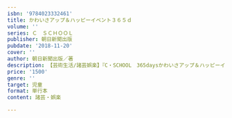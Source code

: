 ```yaml
---
isbn: '9784023332461'
title: かわいさアップ＆ハッピーイベント３６５ｄ
volume: ''
series: Ｃ　ＳＣＨＯＯＬ
publisher: 朝日新聞出版
pubdate: '2018-11-20'
cover: ''
author: 朝日新聞出版／著
description: 【芸術生活/諸芸娯楽】『C・SCHOOL　365daysかわいさアップ＆ハッピーイベントBOOK』の図書館用上製本。
price: '1500'
genre: ''
target: 児童
format: 単行本
content: 諸芸・娯楽

---
```

